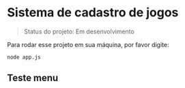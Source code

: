 # Sistema de cadastro de jogos

> Status do projeto: Em desenvolvimento

Para rodar esse projeto em sua máquina, por favor digite:

```
node app.js
```
## Teste menu



